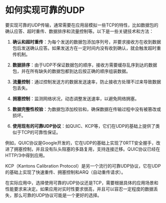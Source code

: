 # 如何实现可靠的UDP

要实现可靠的UDP传输，通常需要在应用层模拟一些TCP的特性，比如数据包的确认应答、超时重传、数据排序和流量控制等。以下是一些关键技术和方法：

1. **确认和超时重传**：为每个发送的数据包添加序列号，并要求接收方在收到数据包后发送确认应答。如果发送方在一定时间内没有收到确认，就会触发超时重传机制。

2. **数据排序**：由于UDP不保证数据包的顺序，接收方需要缓存乱序到达的数据包，并在所有缺失的数据包都到达后按正确的顺序组装数据。

3. **流量控制**：通过控制发送方的数据发送速率，防止接收方处理不过来导致数据包丢失。

4. **拥塞控制**：监测网络状况，动态调整发送速率，以避免网络拥塞。

5. **数据完整性校验**：为数据包添加校验和，确保数据在传输过程中没有被篡改或损坏。

6. **使用现有的可靠UDP协议**：如QUIC、KCP等，它们在UDP的基础上提供了类似于TCP的可靠性保证。

例如，QUIC协议是Google开发的，它在UDP的基础上实现了0RTT安全握手，改进了拥塞控制，并且没有队头阻塞的多路复用，支持连接迁移。QUIC协议已经在HTTP/3中得到应用。

KCP（Kantons Calibration Protocol）是另一个流行的可靠UDP协议，它在UDP的基础上实现了快速重传、拥塞控制和ARQ（自动重传请求）。

在实际应用中，选择使用可靠的UDP协议还是TCP，需要根据具体的应用场景和性能要求来决定。如果应用对实时性要求很高，并且可以容忍一定程度的数据丢失，那么可靠的UDP协议可能是一个更好的选择。
